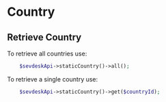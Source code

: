 # Country
## Retrieve Country

To retrieve all countries use:

```php
    $sevdeskApi->staticCountry()->all();
```

To retrieve a single country use:

```php
    $sevdeskApi->staticCountry()->get($countryId);
```

